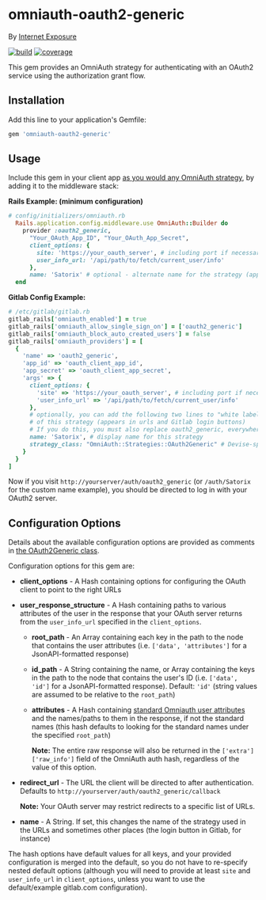 # omniauth-oauth2-generic

By [Internet Exposure](https://www.iexposure.com/)

[![build](http://gitlab.iexposure.com/satorix/omniauth-oauth2-generic/badges/master/build.svg)](http://gitlab.iexposure.com/satorix/omniauth-oauth2-generic/pipelines)
[![coverage](http://gitlab.iexposure.com/satorix/omniauth-oauth2-generic/badges/master/coverage.svg)](http://gitlab.iexposure.com/satorix/omniauth-oauth2-generic/pipelines)

This gem provides an OmniAuth strategy for authenticating with an OAuth2 service using the authorization grant flow.

## Installation

Add this line to your application's Gemfile:

```ruby
gem 'omniauth-oauth2-generic'
```

## Usage

Include this gem in your client app [as you would any OmniAuth strategy](https://github.com/omniauth/omniauth#getting-started), by adding it to the middleware stack:

**Rails Example: (minimum configuration)**
```ruby
# config/initializers/omniauth.rb
  Rails.application.config.middleware.use OmniAuth::Builder do
    provider :oauth2_generic,
      "Your_OAuth_App_ID", "Your_OAuth_App_Secret",
      client_options: {
        site: 'https://your_oauth_server', # including port if necessary
        user_info_url: '/api/path/to/fetch/current_user/info'
      },
      name: 'Satorix' # optional - alternate name for the strategy (appears in URLs)
  end
```

**Gitlab Config Example:**

```ruby
# /etc/gitlab/gitlab.rb
gitlab_rails['omniauth_enabled'] = true
gitlab_rails['omniauth_allow_single_sign_on'] = ['oauth2_generic']
gitlab_rails['omniauth_block_auto_created_users'] = false
gitlab_rails['omniauth_providers'] = [
  {
    'name' => 'oauth2_generic',
    'app_id' => 'oauth_client_app_id',
    'app_secret' => 'oauth_client_app_secret',
    'args' => {
      client_options: {
        'site' => 'https://your_oauth_server', # including port if necessary
        'user_info_url' => '/api/path/to/fetch/current_user/info'
      },
      # optionally, you can add the following two lines to "white label" the display name
      # of this strategy (appears in urls and Gitlab login buttons)
      # If you do this, you must also replace oauth2_generic, everywhere it appears above, with the new name. 
      name: 'Satorix', # display name for this strategy
      strategy_class: "OmniAuth::Strategies::OAuth2Generic" # Devise-specific config option Gitlab uses to find renamed strategy
    }
  }
]
````

Now if you visit `http://yourserver/auth/oauth2_generic` (or `/auth/Satorix` for the custom name example), you should be directed to log in with your OAuth2 server.

## Configuration Options

Details about the available configuration options are provided as comments in [the OAuth2Generic class](lib/omniauth/strategies/oauth2_generic.rb).

Configuration options for this gem are:

* **client_options** - A Hash containing options for configuring the OAuth client to point to the right URLs
* **user_response_structure** - A Hash containing paths to various attributes of the user in the response that your OAuth server returns from the `user_info_url` specified in the `client_options`.
  * **root_path** - An Array containing each key in the path to the node that contains the user attributes (i.e. `['data', 'attributes']` for a JsonAPI-formatted response)
  * **id_path** - A String containing the name, or Array containing the keys in the path to the node that contains the user's ID (i.e. `['data', 'id']` for a JsonAPI-formatted response). Default: `'id'` (string values are assumed to be relative to the `root_path`)
  * **attributes** - A Hash containing [standard Omniauth user attributes](https://github.com/omniauth/omniauth/wiki/auth-hash-schema#schema-10-and-later) and the names/paths to them in the response, if not the standard names (this hash defaults to looking for the standard names under the specified `root_path`)
  
    **Note:** The entire raw response will also be returned in the `['extra']['raw_info']` field of the OmniAuth auth hash, regardless of the value of this option.
* **redirect_url** - The URL the client will be directed to after authentication. Defaults to `http://yourserver/auth/oauth2_generic/callback`

  **Note:** Your OAuth server may restrict redirects to a specific list of URLs.
* **name** - A String.  If set, this changes the name of the strategy used in the URLs and sometimes other places (the login button in Gitlab, for instance)
  
The hash options have default values for all keys, and your provided configuration is merged into the default, so you do not have to re-specify nested default options (although you will need to provide at least `site` and `user_info_url` in `client_options`, unless you want to use the default/example gitlab.com configuration). 
